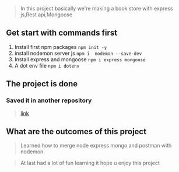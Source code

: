 > In this project basically we're making a book store with express js,Rest api,Mongoose

## Get start with commands first

1. Install first npm packages
		`npm init -y`
2. install nodemon server js `npm i  nodemon --save-dev`
3. Install express and mongoose `npm i express mongoose `
4. A dot env file `npm i dotenv`


## The project is done 

### Saved it in another repository

> [link](https://github.com/Dedrknex8/bookStore)


## What are the outcomes of this project

> Learned how to merge node express mongo and postman with nodemon.

> At last had a lot of fun learning it hope u enjoy this project
> 